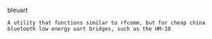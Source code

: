 bleuart

    A utility that functions similar to rfcomm, but for cheap china bluetooth low energy uart bridges, such as the HM-10
